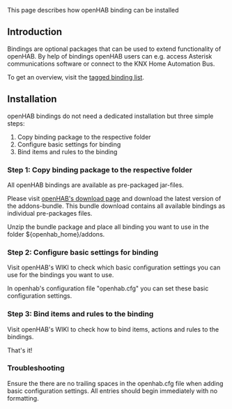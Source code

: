 This page describes how openHAB binding can be installed

## Introduction

Bindings are optional packages that can be used to extend functionality of openHAB. By help of bindings openHAB users can e.g. access Asterisk communications software or connect to the KNX Home Automation Bus.

To get an overview, visit the [tagged binding list](http://www.openhab.org/features/supported-technologies.html).

## Installation

openHAB bindings do not need a dedicated installation but three simple steps:

1. Copy binding package to the respective folder
2. Configure basic settings for binding
3. Bind items and rules to the binding

### Step 1: Copy binding package to the respective folder

All openHAB bindings are available as pre-packaged jar-files. 

Please visit [openHAB's download page](http://www.openhab.org/downloads.html) and download the latest version of the addons-bundle. This bundle download contains all available bindings as individual pre-packages files.

Unzip the bundle package and place all binding you want to use in the folder ${openhab_home}/addons.

### Step 2: Configure basic settings for binding

Visit openHAB's WIKI to check which basic configuration settings you can use for the bindings you want to use.

In openhab's configuration file "openhab.cfg" you can set these basic configuration settings.

### Step 3: Bind items and rules to the binding

Visit openHAB's WIKI to check how to bind items, actions and rules to the bindings.

That's it!

### Troubleshooting

Ensure the there are no trailing spaces in the openhab.cfg file when adding basic configuration settings. All entries should begin immediately with no formatting.